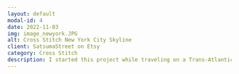 ```yaml
---
layout: default
modal-id: 4
date: 2022-11-03
img: image_newyork.JPG
alt: Cross Stitch New York City Skyline
client: SatsumaStreet on Etsy
category: Cross Stitch
description: I started this project while traveling on a Trans-Atlantic cruise from Spain which ended in New York City. This was my first trip to New York. Pattern credit goes to <a href="https://www.etsy.com/shop/SatsumaStreet/">SatsumaStreet on Etsy</a>.
---
```

